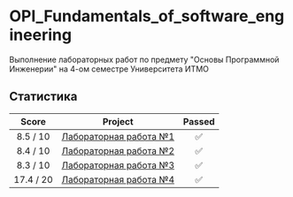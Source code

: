 # OPI_Fundamentals_of_software_engineering
Выполнение лабораторных работ по предмету "Основы Программной Инженерии" на 4-ом семестре Университета ИТМО

## Статистика

| Score     | Project                         | Passed |
| :---:     | :---:                           | :---:  |
| 8.5 / 10  | [Лабораторная работа №1](lab_1) | ✅     |
| 8.4 / 10  | [Лабораторная работа №2](lab_2) | ✅     |
| 8.3 / 10  | [Лабораторная работа №3](lab_3) | ✅     |
| 17.4 / 20 | [Лабораторная работа №4](lab_4) | ✅     |

